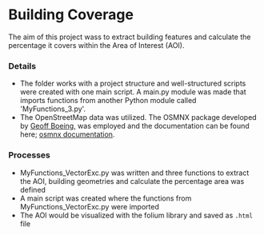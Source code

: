 # Building Coverage
The aim of this project wass to extract building features and calculate the percentage it covers within the Area of Interest (AOI).


### Details
* The folder works with a project structure and well-structured scripts were created with one main script. A main.py module was made that imports functions from another Python module called 'MyFunctions_3.py'. 
* The OpenStreetMap data was utilized. The OSMNX package developed by [Geoff Boeing](https://geoffboeing.com/), was employed and the documentation can be found here; [osmnx documentation](https://osmnx.readthedocs.io/en/stable/osmnx.html).

### Processes
- MyFunctions_VectorExc.py was written and three functions to extract the AOI, building geometries and calculate the percentage area was defined
- A main script was created where the functions from MyFunctions_VectorExc.py were imported
- The AOI would be visualized with the folium library and saved as `.html` file